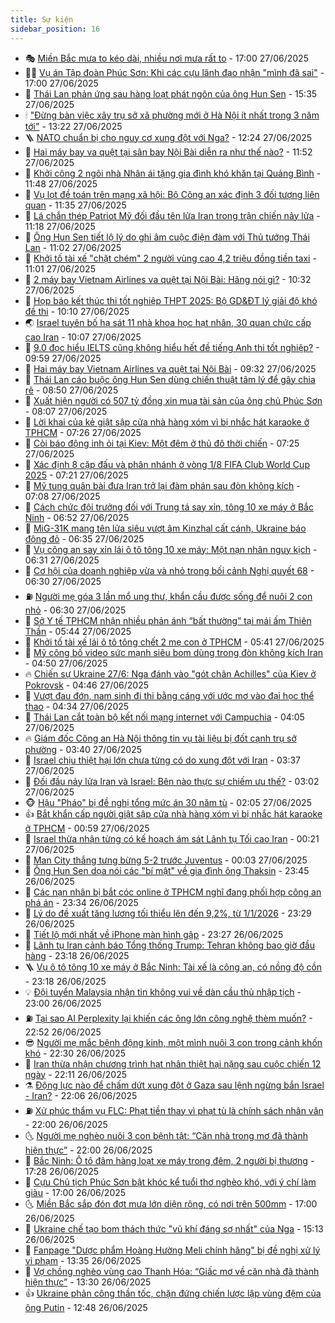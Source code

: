 ```yaml
---
title: Sự kiện
sidebar_position: 16
---
```


<!-- dantri-su-kien:START -->
- 🎭 [Miền Bắc mưa to kéo dài, nhiều nơi mưa rất to](https://dantri.com.vn/xa-hoi/mien-bac-mua-to-keo-dai-nhieu-noi-mua-rat-to-20250627213318533.htm) - 17:00 27/06/2025
- 👨‍🏫 [Vụ án Tập đoàn Phúc Sơn: Khi các cựu lãnh đạo nhận &quot;mình đã sai&quot;](https://dantri.com.vn/phap-luat/vu-an-tap-doan-phuc-son-khi-cac-cuu-lanh-dao-nhan-minh-da-sai-20250627192501363.htm) - 17:00 27/06/2025
- 🌮 [Thái Lan phản ứng sau hàng loạt phát ngôn của ông Hun Sen](https://dantri.com.vn/the-gioi/thai-lan-phan-ung-sau-hang-loat-phat-ngon-cua-ong-hun-sen-20250627213525994.htm) - 15:35 27/06/2025
- 🕯 [&quot;Đừng bàn việc xây trụ sở xã phường mới ở Hà Nội ít nhất trong 3 năm tới&quot;](https://dantri.com.vn/xa-hoi/dung-ban-viec-xay-tru-so-xa-phuong-moi-o-ha-noi-it-nhat-trong-3-nam-toi-20250627201310464.htm) - 13:22 27/06/2025
- 🪜 [NATO chuẩn bị cho nguy cơ xung đột với Nga?](https://dantri.com.vn/the-gioi/nato-chuan-bi-cho-nguy-co-xung-dot-voi-nga-20250627180949377.htm) - 12:24 27/06/2025
- 🐘 [Hai máy bay va quệt tại sân bay Nội Bài diễn ra như thế nào?](https://dantri.com.vn/xa-hoi/hai-may-bay-va-quet-tai-san-bay-noi-bai-dien-ra-nhu-the-nao-20250627184752248.htm) - 11:52 27/06/2025
- 🤔 [Khởi công 2 ngôi nhà Nhân ái tặng gia đình khó khăn tại Quảng Bình](https://dantri.com.vn/tam-long-nhan-ai/khoi-cong-2-ngoi-nha-nhan-ai-tang-gia-dinh-kho-khan-tai-quang-binh-20250627123444580.htm) - 11:48 27/06/2025
- 🧠 [Vụ lọt đề toán trên mạng xã hội: Bộ Công an xác định 3 đối tượng liên quan](https://dantri.com.vn/giao-duc/vu-lot-de-toan-tren-mang-xa-hoi-bo-cong-an-xac-dinh-3-doi-tuong-lien-quan-20250625230130062.htm) - 11:35 27/06/2025
- 📝 [Lá chắn thép Patriot Mỹ đối đầu tên lửa Iran trong trận chiến nảy lửa](https://dantri.com.vn/the-gioi/la-chan-thep-patriot-my-doi-dau-ten-lua-iran-trong-tran-chien-nay-lua-20250627161302555.htm) - 11:18 27/06/2025
- 🦏 [Ông Hun Sen tiết lộ lý do ghi âm cuộc điện đàm với Thủ tướng Thái Lan](https://dantri.com.vn/the-gioi/ong-hun-sen-tiet-lo-ly-do-ghi-am-cuoc-dien-dam-voi-thu-tuong-thai-lan-20250627173147373.htm) - 11:02 27/06/2025
- 🥰 [Khởi tố tài xế &quot;chặt chém&quot; 2 người vùng cao 4,2 triệu đồng tiền taxi](https://dantri.com.vn/phap-luat/khoi-to-tai-xe-chat-chem-2-nguoi-vung-cao-42-trieu-dong-tien-taxi-20250627175920101.htm) - 11:01 27/06/2025
- 🤗 [2 máy bay Vietnam Airlines va quệt tại Nội Bài: Hãng nói gì?](https://dantri.com.vn/kinh-doanh/2-may-bay-vietnam-airlines-va-quet-tai-noi-bai-hang-noi-gi-20250627172508742.htm) - 10:32 27/06/2025
- 🌈 [Họp báo kết thúc thi tốt nghiệp THPT 2025: Bộ GD&amp;ĐT lý giải độ khó đề thi](https://dantri.com.vn/giao-duc/hop-bao-ket-thuc-thi-tot-nghiep-thpt-2025-bo-gddt-ly-giai-do-kho-de-thi-20250625231024515.htm) - 10:10 27/06/2025
- 🌏 [Israel tuyên bố hạ sát 11 nhà khoa học hạt nhân, 30 quan chức cấp cao Iran](https://dantri.com.vn/the-gioi/israel-tuyen-bo-ha-sat-11-nha-khoa-hoc-hat-nhan-30-quan-chuc-cap-cao-iran-20250627165644782.htm) - 10:07 27/06/2025
- 💄 [9.0 đọc hiểu IELTS cũng không hiểu hết đề tiếng Anh thi tốt nghiệp?](https://dantri.com.vn/giao-duc/90-doc-hieu-ielts-cung-khong-hieu-het-de-tieng-anh-thi-tot-nghiep-20250627164639369.htm) - 09:59 27/06/2025
- 👺 [Hai máy bay Vietnam Airlines va quệt tại Nội Bài](https://dantri.com.vn/xa-hoi/hai-may-bay-vietnam-airlines-va-quet-tai-noi-bai-20250627162839675.htm) - 09:32 27/06/2025
- 👹 [Thái Lan cáo buộc ông Hun Sen dùng chiến thuật tâm lý để gây chia rẽ](https://dantri.com.vn/the-gioi/thai-lan-cao-buoc-ong-hun-sen-dung-chien-thuat-tam-ly-de-gay-chia-re-20250627154101284.htm) - 08:50 27/06/2025
- 🌊 [Xuất hiện người có 507 tỷ đồng xin mua tài sản của ông chủ Phúc Sơn](https://dantri.com.vn/phap-luat/xuat-hien-nguoi-co-507-ty-dong-xin-mua-tai-san-cua-ong-chu-phuc-son-20250627150149143.htm) - 08:07 27/06/2025
- 🤠 [Lời khai của kẻ giật sập cửa nhà hàng xóm vì bị nhắc hát karaoke ở TPHCM](https://dantri.com.vn/phap-luat/loi-khai-cua-ke-giat-sap-cua-nha-hang-xom-vi-bi-nhac-hat-karaoke-o-tphcm-20250627141447485.htm) - 07:26 27/06/2025
- 🎊 [Còi báo động inh ỏi tại Kiev: Một đêm ở thủ đô thời chiến](https://dantri.com.vn/the-gioi/coi-bao-dong-inh-oi-tai-kiev-mot-dem-o-thu-do-thoi-chien-20250626155049955.htm) - 07:25 27/06/2025
- 🐘 [Xác định 8 cặp đấu và phân nhánh ở vòng 1/8 FIFA Club World Cup 2025](https://dantri.com.vn/the-thao/xac-dinh-8-cap-dau-va-phan-nhanh-o-vong-18-fifa-club-world-cup-2025-20250627102122462.htm) - 07:21 27/06/2025
- 💂 [Mỹ tung quân bài đưa Iran trở lại đàm phán sau đòn không kích](https://dantri.com.vn/the-gioi/my-tung-quan-bai-dua-iran-tro-lai-dam-phan-sau-don-khong-kich-20250627133750357.htm) - 07:08 27/06/2025
- 👹 [Cách chức đội trưởng đối với Trung tá say xỉn, tông 10 xe máy ở Bắc Ninh](https://dantri.com.vn/xa-hoi/cach-chuc-doi-truong-doi-voi-trung-ta-say-xin-tong-10-xe-may-o-bac-ninh-20250627135052657.htm) - 06:52 27/06/2025
- 🦒 [MiG-31K mang tên lửa siêu vượt âm Kinzhal cất cánh, Ukraine báo động đỏ](https://dantri.com.vn/the-gioi/mig-31k-mang-ten-lua-sieu-vuot-am-kinzhal-cat-canh-ukraine-bao-dong-do-20250627115011246.htm) - 06:35 27/06/2025
- 🗽 [Vụ công an say xỉn lái ô tô tông 10 xe máy: Một nạn nhân nguy kịch](https://dantri.com.vn/xa-hoi/vu-cong-an-say-xin-lai-o-to-tong-10-xe-may-mot-nan-nhan-nguy-kich-20250627124207343.htm) - 06:31 27/06/2025
- 💄 [Cơ hội của doanh nghiệp vừa và nhỏ trong bối cảnh Nghị quyết 68](https://dantri.com.vn/kinh-doanh/co-hoi-cua-doanh-nghiep-vua-va-nho-trong-boi-canh-nghi-quyet-68-20250626205044332.htm) - 06:30 27/06/2025
- ⛽️ [Người mẹ góa 3 lần mổ ung thư, khẩn cầu được sống để nuôi 2 con nhỏ](https://dantri.com.vn/tam-long-nhan-ai/nguoi-me-goa-3-lan-mo-ung-thu-khan-cau-duoc-song-de-nuoi-2-con-nho-20250616124243780.htm) - 06:30 27/06/2025
- 🥷 [Sở Y tế TPHCM nhận nhiều phản ánh “bất thường” tại mái ấm Thiên Thần](https://dantri.com.vn/suc-khoe/so-y-te-tphcm-nhan-nhieu-phan-anh-bat-thuong-tai-mai-am-thien-than-20250627115452931.htm) - 05:44 27/06/2025
- 🤖 [Khởi tố tài xế lái ô tô tông chết 2 mẹ con ở TPHCM](https://dantri.com.vn/phap-luat/khoi-to-tai-xe-lai-o-to-tong-chet-2-me-con-o-tphcm-20250627111135605.htm) - 05:41 27/06/2025
- 🌊 [Mỹ công bố video sức mạnh siêu bom dùng trong đòn không kích Iran](https://dantri.com.vn/the-gioi/my-cong-bo-video-suc-manh-sieu-bom-dung-trong-don-khong-kich-iran-20250627113534619.htm) - 04:50 27/06/2025
- 🔥 [Chiến sự Ukraine 27/6: Nga đánh vào &quot;gót chân Achilles&quot; của Kiev ở Pokrovsk](https://dantri.com.vn/the-gioi/chien-su-ukraine-276-nga-danh-vao-got-chan-achilles-cua-kiev-o-pokrovsk-20250627113718817.htm) - 04:46 27/06/2025
- 🦏 [Vượt đau đớn, nam sinh đi thi bằng cáng với ước mơ vào đại học thể thao](https://dantri.com.vn/giao-duc/vuot-dau-don-nam-sinh-di-thi-bang-cang-voi-uoc-mo-vao-dai-hoc-the-thao-20250627111833911.htm) - 04:34 27/06/2025
- 🐘 [Thái Lan cắt toàn bộ kết nối mạng internet với Campuchia](https://dantri.com.vn/the-gioi/thai-lan-cat-toan-bo-ket-noi-mang-internet-voi-campuchia-20250627110251798.htm) - 04:05 27/06/2025
- 🔥 [Giám đốc Công an Hà Nội thông tin vụ tài liệu bị đốt cạnh trụ sở phường](https://dantri.com.vn/xa-hoi/giam-doc-cong-an-ha-noi-thong-tin-vu-tai-lieu-bi-dot-canh-tru-so-phuong-20250627103124294.htm) - 03:40 27/06/2025
- 💼 [Israel chịu thiệt hại lớn chưa từng có do xung đột với Iran](https://dantri.com.vn/the-gioi/israel-chiu-thiet-hai-lon-chua-tung-co-do-xung-dot-voi-iran-20250627102318497.htm) - 03:37 27/06/2025
- 🚀 [Đối đầu nảy lửa Iran và Israel: Bên nào thực sự chiếm ưu thế?](https://dantri.com.vn/the-gioi/doi-dau-nay-lua-iran-va-israel-ben-nao-thuc-su-chiem-uu-the-20250626165229245.htm) - 03:02 27/06/2025
- 🐵 [Hậu &quot;Pháo&quot; bị đề nghị tổng mức án 30 năm tù](https://dantri.com.vn/phap-luat/hau-phao-bi-de-nghi-tong-muc-an-30-nam-tu-20250627085626773.htm) - 02:05 27/06/2025
- 👍 [Bắt khẩn cấp người giật sập cửa nhà hàng xóm vì bị nhắc hát karaoke ở TPHCM](https://dantri.com.vn/phap-luat/bat-khan-cap-nguoi-giat-sap-cua-nha-hang-xom-vi-bi-nhac-hat-karaoke-o-tphcm-20250627074950543.htm) - 00:59 27/06/2025
- 🚦 [Israel thừa nhận từng có kế hoạch ám sát Lãnh tụ Tối cao Iran](https://dantri.com.vn/the-gioi/israel-thua-nhan-tung-co-ke-hoach-am-sat-lanh-tu-toi-cao-iran-20250627065517543.htm) - 00:21 27/06/2025
- 🥸 [Man City thắng tưng bừng 5-2 trước Juventus](https://dantri.com.vn/the-thao/man-city-thang-tung-bung-5-2-truoc-juventus-20250627070345039.htm) - 00:03 27/06/2025
- 🥷 [Ông Hun Sen dọa nói các &quot;bí mật&quot; về gia đình ông Thaksin](https://dantri.com.vn/the-gioi/ong-hun-sen-doa-noi-cac-bi-mat-ve-gia-dinh-ong-thaksin-20250627061800743.htm) - 23:45 26/06/2025
- 🤡 [Các nạn nhân bị bắt cóc online ở TPHCM nghĩ đang phối hợp công an phá án](https://dantri.com.vn/phap-luat/cac-nan-nhan-bi-bat-coc-online-o-tphcm-nghi-dang-phoi-hop-cong-an-pha-an-20250626235649307.htm) - 23:34 26/06/2025
- 🥳 [Lý do đề xuất tăng lương tối thiểu lên đến 9,2%, từ 1/1/2026](https://dantri.com.vn/lao-dong-viec-lam/ly-do-de-xuat-tang-luong-toi-thieu-len-den-92-tu-112026-20250627060842390.htm) - 23:29 26/06/2025
- 🤩 [Tiết lộ mới nhất về iPhone màn hình gập](https://dantri.com.vn/cong-nghe/tiet-lo-moi-nhat-ve-iphone-man-hinh-gap-20250626231301219.htm) - 23:27 26/06/2025
- 🎡 [Lãnh tụ Iran cảnh báo Tổng thống Trump: Tehran không bao giờ đầu hàng](https://dantri.com.vn/the-gioi/lanh-tu-iran-canh-bao-tong-thong-trump-tehran-khong-bao-gio-dau-hang-20250627054934421.htm) - 23:18 26/06/2025
- 🪜 [Vụ ô tô tông 10 xe máy ở Bắc Ninh: Tài xế là công an, có nồng độ cồn](https://dantri.com.vn/xa-hoi/vu-o-to-tong-10-xe-may-o-bac-ninh-tai-xe-la-cong-an-co-nong-do-con-20250627010719085.htm) - 23:18 26/06/2025
- 💡 [Đội tuyển Malaysia nhận tin không vui về dàn cầu thủ nhập tịch](https://dantri.com.vn/the-thao/doi-tuyen-malaysia-nhan-tin-khong-vui-ve-dan-cau-thu-nhap-tich-20250626145414609.htm) - 23:00 26/06/2025
- ⛽️ [Tại sao AI Perplexity lại khiến các ông lớn công nghệ thèm muốn?](https://dantri.com.vn/cong-nghe/tai-sao-ai-perplexity-lai-khien-cac-ong-lon-cong-nghe-them-muon-20250625105332517.htm) - 22:52 26/06/2025
- 😎 [Người mẹ mắc bệnh động kinh, một mình nuôi 3 con trong cảnh khốn khó](https://dantri.com.vn/tam-long-nhan-ai/nguoi-me-mac-benh-dong-kinh-mot-minh-nuoi-3-con-trong-canh-khon-kho-20250625165209923.htm) - 22:30 26/06/2025
- 🗽 [Iran thừa nhận chương trình hạt nhân thiệt hại nặng sau cuộc chiến 12 ngày](https://dantri.com.vn/the-gioi/iran-thua-nhan-chuong-trinh-hat-nhan-thiet-hai-nang-sau-cuoc-chien-12-ngay-20250627050842778.htm) - 22:11 26/06/2025
- ⚗️ [Động lực nào để chấm dứt xung đột ở Gaza sau lệnh ngừng bắn Israel - Iran?](https://dantri.com.vn/the-gioi/dong-luc-nao-de-cham-dut-xung-dot-o-gaza-sau-lenh-ngung-ban-israel-iran-20250626163100755.htm) - 22:06 26/06/2025
- ⛽️ [Xử phúc thẩm vụ FLC: Phạt tiền thay vì phạt tù là chính sách nhân văn](https://dantri.com.vn/phap-luat/xu-phuc-tham-vu-flc-phat-tien-thay-vi-phat-tu-la-chinh-sach-nhan-van-20250626215306989.htm) - 22:00 26/06/2025
- 🌜 [Người mẹ nghèo nuôi 3 con bệnh tật: “Căn nhà trong mơ đã thành hiện thực”](https://dantri.com.vn/tam-long-nhan-ai/nguoi-me-ngheo-nuoi-3-con-benh-tat-can-nha-trong-mo-da-thanh-hien-thuc-20250626145300528.htm) - 22:00 26/06/2025
- 🦩 [Bắc Ninh: Ô tô đâm hàng loạt xe máy trong đêm, 2 người bị thương](https://dantri.com.vn/xa-hoi/bac-ninh-o-to-dam-hang-loat-xe-may-trong-dem-2-nguoi-bi-thuong-20250627002619044.htm) - 17:28 26/06/2025
- 🦒 [Cựu Chủ tịch Phúc Sơn bật khóc kể tuổi thơ nghèo khó, với ý chí làm giàu](https://dantri.com.vn/phap-luat/cuu-chu-tich-phuc-son-bat-khoc-ke-tuoi-tho-ngheo-kho-voi-y-chi-lam-giau-20250626182109059.htm) - 17:00 26/06/2025
- 🌜 [Miền Bắc sắp đón đợt mưa lớn diện rộng, có nơi trên 500mm](https://dantri.com.vn/xa-hoi/mien-bac-sap-don-dot-mua-lon-dien-rong-co-noi-tren-500mm-20250626163919921.htm) - 17:00 26/06/2025
- 🐎 [Ukraine chế tạo bom thách thức &quot;vũ khí đáng sợ nhất&quot; của Nga](https://dantri.com.vn/the-gioi/ukraine-che-tao-bom-thach-thuc-vu-khi-dang-so-nhat-cua-nga-20250626220730568.htm) - 15:13 26/06/2025
- 🌋 [Fanpage &quot;Dược phẩm Hoàng Hường Meli chính hãng&quot; bị đề nghị xử lý vi phạm](https://dantri.com.vn/suc-khoe/fanpage-duoc-pham-hoang-huong-meli-chinh-hang-bi-de-nghi-xu-ly-vi-pham-20250626203006919.htm) - 13:35 26/06/2025
- 🧰 [Vợ chồng nghèo vùng cao Thanh Hóa: “Giấc mơ về căn nhà đã thành hiện thực”](https://dantri.com.vn/tam-long-nhan-ai/vo-chong-ngheo-vung-cao-thanh-hoa-giac-mo-ve-can-nha-da-thanh-hien-thuc-20250626165049882.htm) - 13:30 26/06/2025
- 👍 [Ukraine phản công thần tốc, chặn đứng chiến lược lập vùng đệm của ông Putin](https://dantri.com.vn/the-gioi/ukraine-phan-cong-than-toc-chan-dung-chien-luoc-lap-vung-dem-cua-ong-putin-20250626183100656.htm) - 12:48 26/06/2025<!-- dantri-su-kien:END -->
